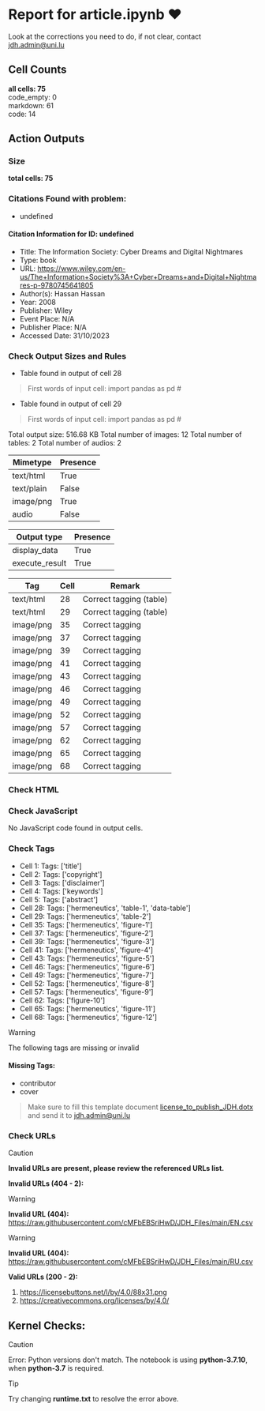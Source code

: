 # Report for article.ipynb ❤ 

Look at the corrections you need to do, if not clear, contact jdh.admin@uni.lu

## Cell Counts   
**all cells: 75**  
code_empty: 0   
markdown: 61   
code: 14   

## Action Outputs

### Size
**total cells: 75**

### Citations Found with problem:
- undefined

#### Citation Information for ID: undefined
- Title: The Information Society: Cyber Dreams and Digital Nightmares
- Type: book
- URL: https://www.wiley.com/en-us/The+Information+Society%3A+Cyber+Dreams+and+Digital+Nightmares-p-9780745641805
- Author(s): Hassan Hassan
- Year: 2008
- Publisher: Wiley
- Event Place: N/A
- Publisher Place: N/A
- Accessed Date: 31/10/2023


### Check Output Sizes and Rules
- Table found in output of cell 28
> First words of input cell: import pandas as pd #
- Table found in output of cell 29
> First words of input cell: import pandas as pd #

Total output size: 516.68 KB
Total number of images: 12
Total number of tables: 2
Total number of audios: 2

| Mimetype | Presence |
| --- | --- |
| text/html | True |
| text/plain | False |
| image/png | True |
| audio | False |

| Output type | Presence |
| --- | --- |
| display_data | True |
| execute_result | True |

| Tag | Cell | Remark |
| --- | --- | --- |
| text/html | 28 | Correct tagging (table) |
| text/html | 29 | Correct tagging (table) |
| image/png | 35 | Correct tagging |
| image/png | 37 | Correct tagging |
| image/png | 39 | Correct tagging |
| image/png | 41 | Correct tagging |
| image/png | 43 | Correct tagging |
| image/png | 46 | Correct tagging |
| image/png | 49 | Correct tagging |
| image/png | 52 | Correct tagging |
| image/png | 57 | Correct tagging |
| image/png | 62 | Correct tagging |
| image/png | 65 | Correct tagging |
| image/png | 68 | Correct tagging |


### Check HTML


### Check JavaScript
No JavaScript code found in output cells.


### Check Tags
- Cell 1: Tags: ['title']
- Cell 2: Tags: ['copyright']
- Cell 3: Tags: ['disclaimer']
- Cell 4: Tags: ['keywords']
- Cell 5: Tags: ['abstract']
- Cell 28: Tags: ['hermeneutics', 'table-1', 'data-table']
- Cell 29: Tags: ['hermeneutics', 'table-2']
- Cell 35: Tags: ['hermeneutics', 'figure-1']
- Cell 37: Tags: ['hermeneutics', 'figure-2']
- Cell 39: Tags: ['hermeneutics', 'figure-3']
- Cell 41: Tags: ['hermeneutics', 'figure-4']
- Cell 43: Tags: ['hermeneutics', 'figure-5']
- Cell 46: Tags: ['hermeneutics', 'figure-6']
- Cell 49: Tags: ['hermeneutics', 'figure-7']
- Cell 52: Tags: ['hermeneutics', 'figure-8']
- Cell 57: Tags: ['hermeneutics', 'figure-9']
- Cell 62: Tags: ['figure-10']
- Cell 65: Tags: ['hermeneutics', 'figure-11']
- Cell 68: Tags: ['hermeneutics', 'figure-12']
> [!WARNING]
> The following tags are missing or invalid

#### Missing Tags:
- contributor
- cover
> Make sure to fill this template document [license_to_publish_JDH.dotx](https://github.com/C2DH/journal-of-digital-history-ipynb-preflight-action/blob/master/license_to_publish_JDH.dotx) and send it to jdh.admin@uni.lu


### Check URLs


> [!CAUTION]
> **Invalid URLs are present, please review the referenced URLs list.**

**Invalid URLs (404 - 2):**


> [!WARNING]
> **Invalid URL (404):** https://raw.githubusercontent.com/cMFbEBSriHwD/JDH_Files/main/EN.csv

> [!WARNING]
> **Invalid URL (404):** https://raw.githubusercontent.com/cMFbEBSriHwD/JDH_Files/main/RU.csv

**Valid URLs (200 - 2):**

1. https://licensebuttons.net/l/by/4.0/88x31.png
2. https://creativecommons.org/licenses/by/4.0/

## Kernel Checks: 

> [!CAUTION]
 > Error: Python versions don't match. The notebook is using **python-3.7.10**, when **python-3.7** is required.

> [!TIP]
 > Try changing **runtime.txt** to resolve the error above.
